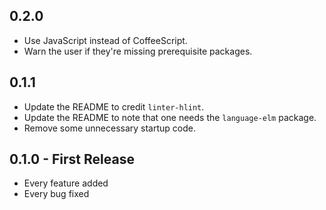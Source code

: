 ## 0.2.0
* Use JavaScript instead of CoffeeScript.
* Warn the user if they're missing prerequisite packages.

## 0.1.1
* Update the README to credit `linter-hlint`.
* Update the README to note that one needs the `language-elm` package.
* Remove some unnecessary startup code.

## 0.1.0 - First Release
* Every feature added
* Every bug fixed
